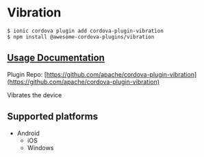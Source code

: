 # Vibration

```text
$ ionic cordova plugin add cordova-plugin-vibration
$ npm install @awesome-cordova-plugins/vibration
```

## [Usage Documentation](https://danielsogl.gitbook.io/awesome-cordova-plugins/plugins/vibration/)

Plugin Repo: [https://github.com/apache/cordova-plugin-vibration](https://github.com/apache/cordova-plugin-vibration)

Vibrates the device

## Supported platforms

* Android
  * iOS
  * Windows

